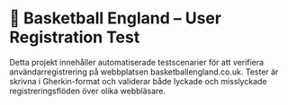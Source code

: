 # 🏀 Basketball England – User Registration Test  
Detta projekt innehåller automatiserade testscenarier för att verifiera användarregistrering på webbplatsen basketballengland.co.uk. 
Tester är skrivna i Gherkin-format och validerar både lyckade och misslyckade registreringsflöden över olika webbläsare.
